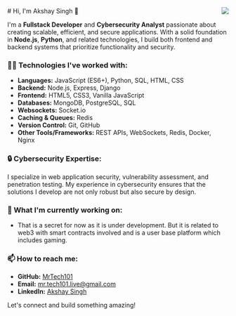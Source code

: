 <img align ="right" src="https://visitor-badge.laobi.icu/badge?page_id=MrTech101.MrTech101" />
# Hi, I'm Akshay Singh 👋  

I'm a **Fullstack Developer** and **Cybersecurity Analyst** passionate about creating scalable, efficient, and secure applications. With a solid foundation in **Node.js**, **Python**, and related technologies, I build both frontend and backend systems that prioritize functionality and security. 

### 👨‍💻 Technologies I've worked with:
- **Languages:** JavaScript (ES6+), Python, SQL, HTML, CSS
- **Backend:** Node.js, Express, Django
- **Frontend:** HTML5, CSS3, Vanilla JavaScript
- **Databases:** MongoDB, PostgreSQL, SQL
- **Websockets:** Socket.io
- **Caching & Queues:** Redis
- **Version Control:** Git, GitHub
- **Other Tools/Frameworks:** REST APIs, WebSockets, Redis, Docker, Nginx

### 🔒 Cybersecurity Expertise:
I specialize in web application security, vulnerability assessment, and penetration testing. My experience in cybersecurity ensures that the solutions I develop are not only robust but also secure by design.

### 🚀 What I'm currently working on:
- That is a secret for now as it is under development. But it is related to web3 with smart contracts involved and is a user base platform which includes gaming.

### 📫 How to reach me:
- **GitHub:** [MrTech101](https://github.com/MrTech101)
- **Email:** mr.tech101.live@gmail.com
- **LinkedIn:** [Akshay Singh](https://www.linkedin.com/in/codename-akshay/)

Let's connect and build something amazing!
